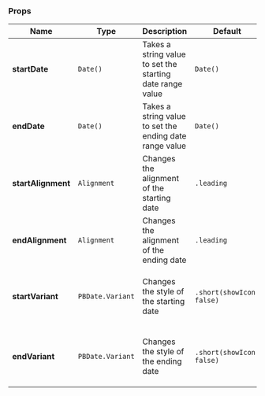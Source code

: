 ### Props
| Name | Type | Description | Default | Values |
| --- | ----------- | --------- | --------- | --------- |
| **startDate** | `Date()` | Takes a string value to set the starting date range value | `Date()` |  |
| **endDate** | `Date()` | Takes a string value to set the ending date range value |  `Date()` |  |
| **startAlignment** | `Alignment` | Changes the alignment of the starting date | `.leading` | `.leading` `.trailing` |
| **endAlignment** | `Alignment` | Changes the alignment of the ending date | `.leading` | `.leading` `.trailing` |
| **startVariant** | `PBDate.Variant` | Changes the style of the starting date | `.short(showIcon: false)` | `.short(showIcon: false)` `.dayDate` `.standard` `.withIcon(isStandard: true)` `withIcon(isStandard: false)` |
| **endVariant** | `PBDate.Variant` | Changes the style of the ending date | `.short(showIcon: false)` | `.short(showIcon: false)` `.dayDate` `.standard` `.withIcon(isStandard: true)` `withIcon(isStandard: false)` |
